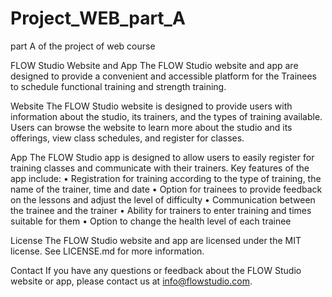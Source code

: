 # Project_WEB_part_A
part A of the project of web course

FLOW Studio Website and App
The FLOW Studio website and app are designed to provide a convenient and accessible platform for the 
Trainees to schedule functional training and strength training.

Website
The FLOW Studio website is designed to provide users with information about the studio, its trainers, and the types of training available. Users can browse the website to learn more about the studio and its offerings, view class schedules, and register for classes.

App
The FLOW Studio app is designed to allow users to easily register for training classes and communicate with their trainers. Key features of the app include:
•	Registration for training according to the type of training, the name of the trainer, time and date
•	Option for trainees to provide feedback on the lessons and adjust the level of difficulty
•	Communication between the trainee and the trainer
•	Ability for trainers to enter training and times suitable for them
•	Option to change the health level of each trainee

License
The FLOW Studio website and app are licensed under the MIT license. See LICENSE.md for more information.

Contact
If you have any questions or feedback about the FLOW Studio website or app, please contact us at info@flowstudio.com.



